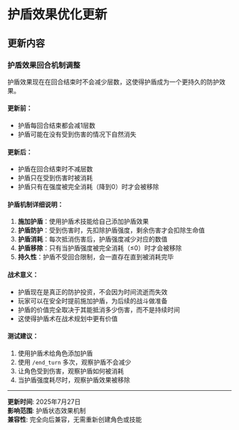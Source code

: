 # 护盾效果优化更新

## 更新内容

### 护盾效果回合机制调整

护盾效果现在在回合结束时不会减少层数，这使得护盾成为一个更持久的防护效果。

#### 更新前：
- 护盾每回合结束都会减1层数
- 护盾可能在没有受到伤害的情况下自然消失

#### 更新后：
- 护盾在回合结束时不减层数
- 护盾只在受到伤害时被消耗
- 护盾只有在强度被完全消耗（降到0）时才会被移除

#### 护盾机制详细说明：

1. **施加护盾**：使用护盾术技能给自己添加护盾效果
2. **护盾防护**：受到伤害时，先扣除护盾强度，剩余伤害才会扣除生命值
3. **护盾消耗**：每次抵消伤害后，护盾强度减少对应的数值
4. **护盾移除**：只有当护盾强度被完全消耗（≤0）时才会被移除
5. **持久性**：护盾不受回合限制，会一直存在直到被消耗完毕

#### 战术意义：

- 护盾现在是真正的防护投资，不会因为时间流逝而失效
- 玩家可以在安全时提前施加护盾，为后续的战斗做准备
- 护盾的价值完全取决于其能抵消多少伤害，而不是持续时间
- 这使得护盾术在战术规划中更有价值

#### 测试建议：

1. 使用护盾术给角色添加护盾
2. 使用 `/end_turn` 多次，观察护盾不会减少
3. 让角色受到伤害，观察护盾如何被消耗
4. 当护盾强度耗尽时，观察护盾效果被移除

---

**更新时间**: 2025年7月27日  
**影响范围**: 护盾状态效果机制  
**兼容性**: 完全向后兼容，无需重新创建角色或技能
